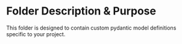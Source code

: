 # Folder Description & Purpose

This folder is designed to contain custom pydantic model definitions specific to your project.
